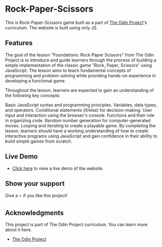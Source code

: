 # Rock-Paper-Scissors

This is Rock-Paper-Scissors game built as a part of [The Odin Project](https://www.theodinproject.com/)'s curriculum. The website is built using only JS.

## Features

The goal of the lesson "Foundations: Rock Paper Scissors" from The Odin Project is to introduce and guide learners through the process of building a simple implementation of the classic game "Rock, Paper, Scissors" using JavaScript. The lesson aims to teach fundamental concepts of programming and problem-solving while providing hands-on experience in developing a functional game.

Throughout the lesson, learners are expected to gain an understanding of the following key concepts:

Basic JavaScript syntax and programming principles.
Variables, data types, and operators.
Conditional statements (if/else) for decision-making.
User input and interaction using the browser's console.
Functions and their role in organizing code.
Random number generation for computer-generated moves.
Looping and iterating to create a playable game.
By completing the lesson, learners should have a working understanding of how to create interactive programs using JavaScript and gain confidence in their ability to build simple games from scratch.

## Live Demo

- [Click here](https://schismond.github.io/ODIN-LANDING-PAGE/) to view a live demo of the website.

## Show your support

Give a ⭐️ if you like this project!

## Acknowledgments
This project is part of The Odin Project curriculum. You can learn more about it here.
- [The Odin Project](https://www.theodinproject.com/)
